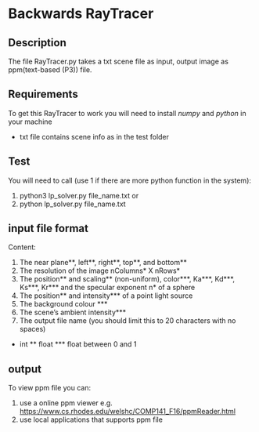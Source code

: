 # Backwards RayTracer

## Description 
The file RayTracer.py takes a txt scene file as input, output image as ppm(text-based (P3)) file. 

## Requirements
To get this RayTracer to work you will need to install *numpy* and *python* in your machine 

- txt file contains scene info as in the test folder

## Test
You will need to call (use 1 if there are more python function in the system):
1. python3 lp_solver.py  file_name.txt
                    or
2. python lp_solver.py  file_name.txt

## input file format 
Content: 
1. The near plane**, left**, right**, top**, and bottom**
2. The resolution of the image nColumns* X nRows*
3. The position** and scaling** (non-uniform), color***, Ka***, Kd***, Ks***, Kr*** and the specular exponent n* of a sphere
4. The position** and intensity*** of a point light source
5. The background colour ***
6. The scene’s ambient intensity***
7. The output file name (you should limit this to 20 characters with no spaces)
* int         ** float          *** float between 0 and 1


## output 
To view ppm file you can:
1. use a online ppm viewer e.g. https://www.cs.rhodes.edu/welshc/COMP141_F16/ppmReader.html
2. use local applications that supports ppm file 

